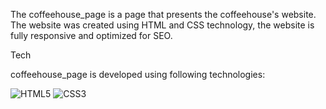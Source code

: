 The coffeehouse_page is a page that presents the coffeehouse's website. The website was created using HTML and CSS technology, the website is fully responsive and optimized for SEO.

Tech


coffeehouse_page is developed using following technologies:


 
![HTML5](https://img.shields.io/badge/html5-%23E34F26.svg?style=for-the-badge&logo=html5&logoColor=white) ![CSS3](https://img.shields.io/badge/css3-%231572B6.svg?style=for-the-badge&logo=css3&logoColor=white) 

